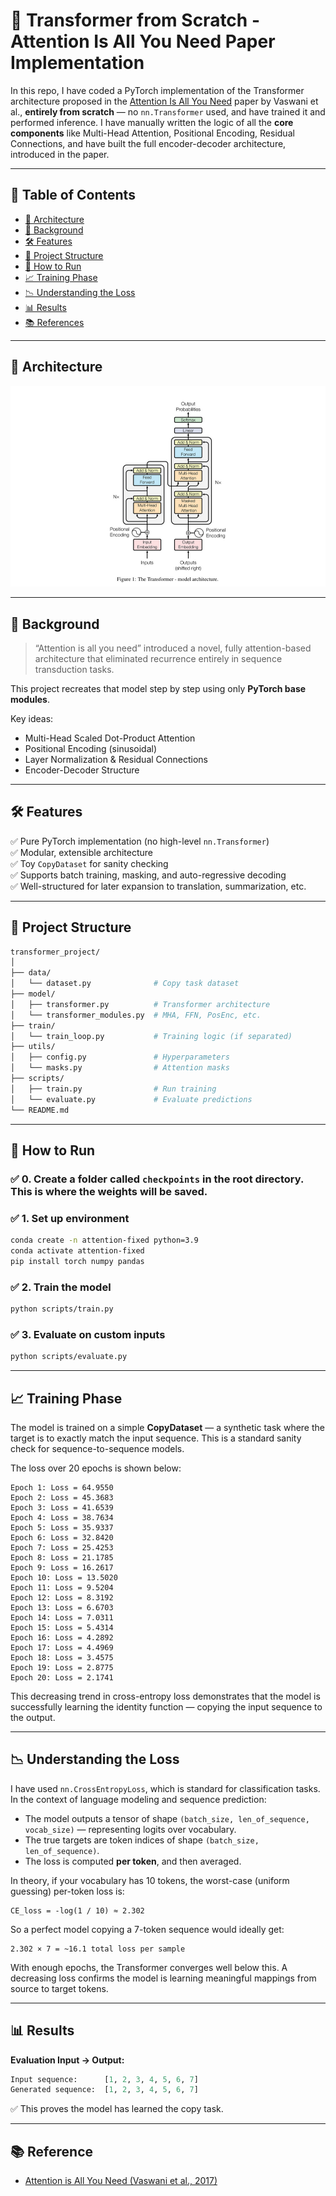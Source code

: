 # 🧠 Transformer from Scratch - Attention Is All You Need Paper Implementation

In this repo, I have coded a PyTorch implementation of the Transformer architecture proposed in the [Attention Is All You Need](https://arxiv.org/abs/1706.03762) paper by Vaswani et al., **entirely from scratch** — no `nn.Transformer` used, and have trained it and performed inference. I have manually written the logic of all the **core components** like Multi-Head Attention, Positional Encoding, Residual Connections, and have built the full encoder-decoder architecture, introduced in the paper.

---

## 📌 Table of Contents

- [📝 Architecture](#-architecture)
- [📖 Background](#-background)
- [🛠 Features](#-features)
- [📂 Project Structure](#-project-structure)
- [🚀 How to Run](#-how-to-run)
- [📈 Training Phase](#-training-phase)
- [📉 Understanding the Loss](#-understanding-the-loss)
- [📊 Results](#-results)
- [📚 References](#-references)

---

## 📝 Architecture

![Transformer Architecture](images/architecture.png)

---

## 📖 Background

> “Attention is all you need” introduced a novel, fully attention-based architecture that eliminated recurrence entirely in sequence transduction tasks.

This project recreates that model step by step using only **PyTorch base modules**.

Key ideas:
- Multi-Head Scaled Dot-Product Attention
- Positional Encoding (sinusoidal)
- Layer Normalization & Residual Connections
- Encoder-Decoder Structure

---

## 🛠 Features

✅ Pure PyTorch implementation (no high-level `nn.Transformer`)  
✅ Modular, extensible architecture  
✅ Toy `CopyDataset` for sanity checking  
✅ Supports batch training, masking, and auto-regressive decoding  
✅ Well-structured for later expansion to translation, summarization, etc.

---

## 📂 Project Structure

```bash
transformer_project/
│ 
├── data/
│   └── dataset.py              # Copy task dataset
├── model/
│   ├── transformer.py          # Transformer architecture
│   └── transformer_modules.py  # MHA, FFN, PosEnc, etc.
├── train/
│   └── train_loop.py           # Training logic (if separated)
├── utils/
│   ├── config.py               # Hyperparameters
│   └── masks.py                # Attention masks
├── scripts/
│   ├── train.py                # Run training
│   └── evaluate.py             # Evaluate predictions
└── README.md
```

---

## 🚀 How to Run

### ✅ 0. Create a folder called ```checkpoints``` in the root directory. This is where the weights will be saved. 

### ✅ 1. Set up environment

```bash
conda create -n attention-fixed python=3.9
conda activate attention-fixed
pip install torch numpy pandas
```

### ✅ 2. Train the model

```bash
python scripts/train.py
```

### ✅ 3. Evaluate on custom inputs

```bash
python scripts/evaluate.py
```

---

## 📈 Training Phase

The model is trained on a simple **CopyDataset** — a synthetic task where the target is to exactly match the input sequence. This is a standard sanity check for sequence-to-sequence models.

The loss over 20 epochs is shown below:

```
Epoch 1: Loss = 64.9550
Epoch 2: Loss = 45.3683
Epoch 3: Loss = 41.6539
Epoch 4: Loss = 38.7634
Epoch 5: Loss = 35.9337
Epoch 6: Loss = 32.8420
Epoch 7: Loss = 25.4253
Epoch 8: Loss = 21.1785
Epoch 9: Loss = 16.2617
Epoch 10: Loss = 13.5020
Epoch 11: Loss = 9.5204
Epoch 12: Loss = 8.3192
Epoch 13: Loss = 6.6703
Epoch 14: Loss = 7.0311
Epoch 15: Loss = 5.4314
Epoch 16: Loss = 4.2892
Epoch 17: Loss = 4.4969
Epoch 18: Loss = 3.4575
Epoch 19: Loss = 2.8775
Epoch 20: Loss = 2.1741
```

This decreasing trend in cross-entropy loss demonstrates that the model is successfully learning the identity function — copying the input sequence to the output.

---

## 📉 Understanding the Loss

I have used `nn.CrossEntropyLoss`, which is standard for classification tasks. In the context of language modeling and sequence prediction:

- The model outputs a tensor of shape `(batch_size, len_of_sequence, vocab_size)` — representing logits over vocabulary.
- The true targets are token indices of shape `(batch_size, len_of_sequence)`.
- The loss is computed **per token**, and then averaged.

In theory, if your vocabulary has 10 tokens, the worst-case (uniform guessing) per-token loss is:

```text
CE_loss = -log(1 / 10) ≈ 2.302
```

So a perfect model copying a 7-token sequence would ideally get:

```text
2.302 × 7 = ~16.1 total loss per sample
```

With enough epochs, the Transformer converges well below this. A decreasing loss confirms the model is learning meaningful mappings from source to target tokens.

---

## 📊 Results

**Evaluation Input → Output:**

```python
Input sequence:      [1, 2, 3, 4, 5, 6, 7]
Generated sequence:  [1, 2, 3, 4, 5, 6, 7]
```

✅ This proves the model has learned the copy task.

---

## 📚 Reference

- [Attention is All You Need (Vaswani et al., 2017)](https://arxiv.org/abs/1706.03762)
